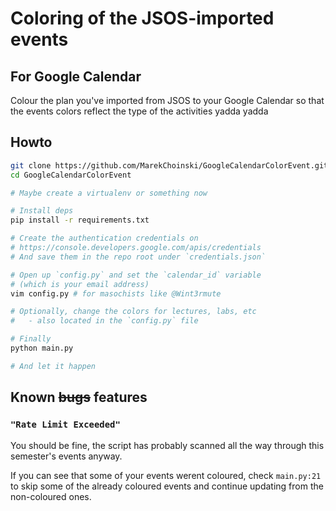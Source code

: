 # Coloring of the JSOS-imported events
## For Google Calendar

Colour the plan you've imported from JSOS to your Google Calendar so that the events colors reflect the type of the activities yadda yadda

## Howto
```bash
git clone https://github.com/MarekChoinski/GoogleCalendarColorEvent.git
cd GoogleCalendarColorEvent

# Maybe create a virtualenv or something now

# Install deps
pip install -r requirements.txt

# Create the authentication credentials on
# https://console.developers.google.com/apis/credentials
# And save them in the repo root under `credentials.json`

# Open up `config.py` and set the `calendar_id` variable
# (which is your email address)
vim config.py # for masochists like @Wint3rmute

# Optionally, change the colors for lectures, labs, etc
#   - also located in the `config.py` file

# Finally
python main.py

# And let it happen
```


## Known ~~bugs~~ features
### `"Rate Limit Exceeded"`
You should be fine, the script has probably scanned all the way through this semester's events anyway.

If you can see that some of your events werent coloured, check `main.py:21` to skip some of the already coloured events and continue updating from the non-coloured ones.